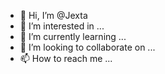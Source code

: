 - 👋 Hi, I’m @Jexta
- 👀 I’m interested in ...
- 🌱 I’m currently learning ...
- 💞️ I’m looking to collaborate on ...
- 📫 How to reach me ...

<!---
Jexta/Jexta is a ✨ special ✨ repository because its `README.md` (this file) appears on your GitHub profile.
You can click the Preview link to take a look at your changes.
--->
